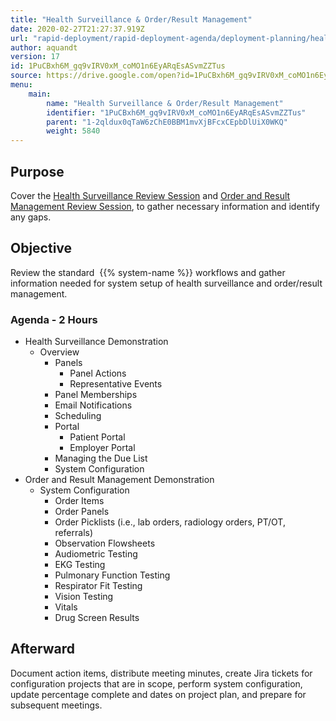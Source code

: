 ```yaml
---
title: "Health Surveillance & Order/Result Management"
date: 2020-02-27T21:27:37.919Z
url: "rapid-deployment/rapid-deployment-agenda/deployment-planning/health-surveillance-and-order-result-ma.html"
author: aquandt
version: 17
id: 1PuCBxh6M_gq9vIRV0xM_coMO1n6EyARqEsASvmZZTus
source: https://drive.google.com/open?id=1PuCBxh6M_gq9vIRV0xM_coMO1n6EyARqEsASvmZZTus
menu:
    main:
        name: "Health Surveillance & Order/Result Management"
        identifier: "1PuCBxh6M_gq9vIRV0xM_coMO1n6EyARqEsASvmZZTus"
        parent: "1-2qldux0qTaW6zChE0BBM1mvXjBFcxCEpbDlUiX0WKQ"
        weight: 5840
---
```

## Purpose

Cover the [Health Surveillance Review Session](../../review-sessions/review-session-health-surveillance.html) and [Order and Result Management Review Session](../../review-sessions/review-session-order-and-result-management.html), to gather necessary information and identify any gaps.

## Objective

Review the standard  {{% system-name %}} workflows and gather information needed for system setup of health surveillance and order/result management.

### Agenda - 2 Hours

* Health Surveillance Demonstration
    * Overview
        * Panels
            * Panel Actions
            * Representative Events
        * Panel Memberships
        * Email Notifications
        * Scheduling
        * Portal
            * Patient Portal
            * Employer Portal
        * Managing the Due List
        * System Configuration
* Order and Result Management Demonstration
    * System Configuration
        * Order Items
        * Order Panels
        * Order Picklists (i.e., lab orders, radiology orders, PT/OT, referrals)
        * Observation Flowsheets
        * Audiometric Testing
        * EKG Testing
        * Pulmonary Function Testing
        * Respirator Fit Testing
        * Vision Testing
        * Vitals
        * Drug Screen Results

## Afterward

Document action items, distribute meeting minutes, create Jira tickets for configuration projects that are in scope, perform system configuration, update percentage complete and dates on project plan, and prepare for subsequent meetings.

